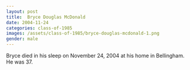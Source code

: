 ```yaml
---
layout: post
title:  Bryce Douglas McDonald
date: 2004-11-24
categories: class-of-1985
images: /assets/class-of-1985/bryce-douglas-mcdonald-1.png
gender: male
---
```

Bryce died in his sleep on November 24, 2004 at his home in Bellingham. He was 37.
